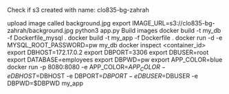 
Check if s3 created with name: 
	clo835-bg-zahrah

 upload image called background.jpg 
export IMAGE_URL=s3://clo835-bg-zahrah/background.jpg
python3 app.py
Build images
docker build -t my_db -f Dockerfile_mysql . 
docker build -t my_app -f Dockerfile . 
docker run -d -e MYSQL_ROOT_PASSWORD=pw  my_db
docker inspect <container_id>
export DBHOST=172.17.0.2
export DBPORT=3306
export DBUSER=root
export DATABASE=employees
export DBPWD=pw
export APP_COLOR=blue
docker run -p 8080:8080 -e APP_COLOR=$APP_COLOR -e DBHOST=$DBHOST -e DBPORT=$DBPORT -e DBUSER=$DBUSER -e DBPWD=$DBPWD  my_app
